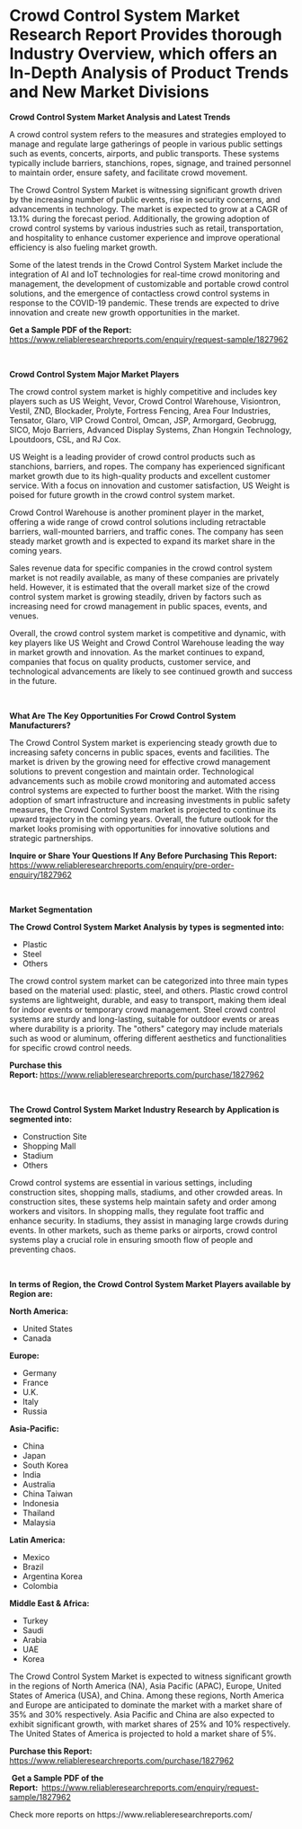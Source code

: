<p><h1>Crowd Control System Market Research Report Provides thorough Industry Overview, which offers an In-Depth Analysis of Product Trends and New Market Divisions</h1></p><p><strong>Crowd Control System Market Analysis and Latest Trends</strong></p>
<p><p>A crowd control system refers to the measures and strategies employed to manage and regulate large gatherings of people in various public settings such as events, concerts, airports, and public transports. These systems typically include barriers, stanchions, ropes, signage, and trained personnel to maintain order, ensure safety, and facilitate crowd movement.</p><p>The Crowd Control System Market is witnessing significant growth driven by the increasing number of public events, rise in security concerns, and advancements in technology. The market is expected to grow at a CAGR of 13.1% during the forecast period. Additionally, the growing adoption of crowd control systems by various industries such as retail, transportation, and hospitality to enhance customer experience and improve operational efficiency is also fueling market growth.</p><p>Some of the latest trends in the Crowd Control System Market include the integration of AI and IoT technologies for real-time crowd monitoring and management, the development of customizable and portable crowd control solutions, and the emergence of contactless crowd control systems in response to the COVID-19 pandemic. These trends are expected to drive innovation and create new growth opportunities in the market.</p></p>
<p><strong>Get a Sample PDF of the Report:&nbsp;</strong> <a href="https://www.reliableresearchreports.com/enquiry/request-sample/1827962">https://www.reliableresearchreports.com/enquiry/request-sample/1827962</a></p>
<p>&nbsp;</p>
<p><strong>Crowd Control System Major Market Players</strong></p>
<p><p>The crowd control system market is highly competitive and includes key players such as US Weight, Vevor, Crowd Control Warehouse, Visiontron, Vestil, ZND, Blockader, Prolyte, Fortress Fencing, Area Four Industries, Tensator, Glaro, VIP Crowd Control, Omcan, JSP, Armorgard, Geobrugg, SICO, Mojo Barriers, Advanced Display Systems, Zhan Hongxin Technology, Lpoutdoors, CSL, and RJ Cox.</p><p>US Weight is a leading provider of crowd control products such as stanchions, barriers, and ropes. The company has experienced significant market growth due to its high-quality products and excellent customer service. With a focus on innovation and customer satisfaction, US Weight is poised for future growth in the crowd control system market.</p><p>Crowd Control Warehouse is another prominent player in the market, offering a wide range of crowd control solutions including retractable barriers, wall-mounted barriers, and traffic cones. The company has seen steady market growth and is expected to expand its market share in the coming years.</p><p>Sales revenue data for specific companies in the crowd control system market is not readily available, as many of these companies are privately held. However, it is estimated that the overall market size of the crowd control system market is growing steadily, driven by factors such as increasing need for crowd management in public spaces, events, and venues.</p><p>Overall, the crowd control system market is competitive and dynamic, with key players like US Weight and Crowd Control Warehouse leading the way in market growth and innovation. As the market continues to expand, companies that focus on quality products, customer service, and technological advancements are likely to see continued growth and success in the future.</p></p>
<p>&nbsp;</p>
<p><strong>What Are The Key Opportunities For Crowd Control System Manufacturers?</strong></p>
<p><p>The Crowd Control System market is experiencing steady growth due to increasing safety concerns in public spaces, events and facilities. The market is driven by the growing need for effective crowd management solutions to prevent congestion and maintain order. Technological advancements such as mobile crowd monitoring and automated access control systems are expected to further boost the market. With the rising adoption of smart infrastructure and increasing investments in public safety measures, the Crowd Control System market is projected to continue its upward trajectory in the coming years. Overall, the future outlook for the market looks promising with opportunities for innovative solutions and strategic partnerships.</p></p>
<p><strong>Inquire or Share Your Questions If Any Before Purchasing This Report:</strong> <a href="https://www.reliableresearchreports.com/enquiry/pre-order-enquiry/1827962">https://www.reliableresearchreports.com/enquiry/pre-order-enquiry/1827962</a></p>
<p>&nbsp;</p>
<p><strong>Market Segmentation</strong></p>
<p><strong>The Crowd Control System Market Analysis by types is segmented into:</strong></p>
<p><ul><li>Plastic</li><li>Steel</li><li>Others</li></ul></p>
<p><p>The crowd control system market can be categorized into three main types based on the material used: plastic, steel, and others. Plastic crowd control systems are lightweight, durable, and easy to transport, making them ideal for indoor events or temporary crowd management. Steel crowd control systems are sturdy and long-lasting, suitable for outdoor events or areas where durability is a priority. The "others" category may include materials such as wood or aluminum, offering different aesthetics and functionalities for specific crowd control needs.</p></p>
<p><strong>Purchase this Report:&nbsp;</strong><a href="https://www.reliableresearchreports.com/purchase/1827962">https://www.reliableresearchreports.com/purchase/1827962</a></p>
<p>&nbsp;</p>
<p><strong>The Crowd Control System Market Industry Research by Application is segmented into:</strong></p>
<p><ul><li>Construction Site</li><li>Shopping Mall</li><li>Stadium</li><li>Others</li></ul></p>
<p><p>Crowd control systems are essential in various settings, including construction sites, shopping malls, stadiums, and other crowded areas. In construction sites, these systems help maintain safety and order among workers and visitors. In shopping malls, they regulate foot traffic and enhance security. In stadiums, they assist in managing large crowds during events. In other markets, such as theme parks or airports, crowd control systems play a crucial role in ensuring smooth flow of people and preventing chaos.</p></p>
<p>&nbsp;</p>
<p><strong>In terms of Region, the Crowd Control System Market Players available by Region are:</strong></p>
<p>
    <p> <strong> North America: </strong>
        <ul>
            <li>United States</li>
            <li>Canada</li>
        </ul>
        </p> 
    <p> <strong> Europe: </strong>
        <ul>
            <li>Germany</li>
            <li>France</li>
            <li>U.K.</li>
            <li>Italy</li>
            <li>Russia</li>
        </ul>
        </p> 
    <p> <strong> Asia-Pacific: </strong>
        <ul>
            <li>China</li>
            <li>Japan</li>
            <li>South Korea</li>
            <li>India</li>
            <li>Australia</li>
            <li>China Taiwan</li>
            <li>Indonesia</li>
            <li>Thailand</li>
            <li>Malaysia</li>
        </ul>
        </p> 
    <p> <strong> Latin America: </strong>
        <ul>
            <li>Mexico</li>
            <li>Brazil</li>
            <li>Argentina Korea</li>
            <li>Colombia</li>
        </ul>
        </p> 
    <p> <strong> Middle East & Africa: </strong>
        <ul>
            <li>Turkey</li>
            <li>Saudi</li>
            <li>Arabia</li>
            <li>UAE</li>
            <li>Korea</li>
        </ul>
    </p>
    </p>
<p><p>The Crowd Control System Market is expected to witness significant growth in the regions of North America (NA), Asia Pacific (APAC), Europe, United States of America (USA), and China. Among these regions, North America and Europe are anticipated to dominate the market with a market share of 35% and 30% respectively. Asia Pacific and China are also expected to exhibit significant growth, with market shares of 25% and 10% respectively. The United States of America is projected to hold a market share of 5%.</p></p>
<p><strong>Purchase this Report: </strong><a href="https://www.reliableresearchreports.com/purchase/1827962">https://www.reliableresearchreports.com/purchase/1827962</a></p>
<p>&nbsp;<strong>Get a Sample PDF of the Report:&nbsp;&nbsp;</strong><a href="https://www.reliableresearchreports.com/enquiry/request-sample/1827962">https://www.reliableresearchreports.com/enquiry/request-sample/1827962</a></p>
<p><strong></strong></p>
<p>Check more reports on https://www.reliableresearchreports.com/</p>
